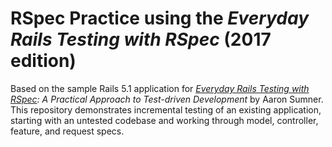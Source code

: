 # RSpec Practice using the *Everyday Rails Testing with RSpec* (2017 edition)

Based on the sample Rails 5.1 application for *[Everyday Rails Testing with RSpec]: A
Practical Approach to Test-driven Development* by Aaron Sumner.
This repository demonstrates incremental testing of an existing application,
starting with an untested codebase and working through model, controller,
feature, and request specs.

[Everyday Rails]: https://everydayrails.com
[everydayrails organization]: https://github.com/everydayrails
[Everyday Rails Testing with RSpec]: https://leanpub.com/everydayrailsrspec
